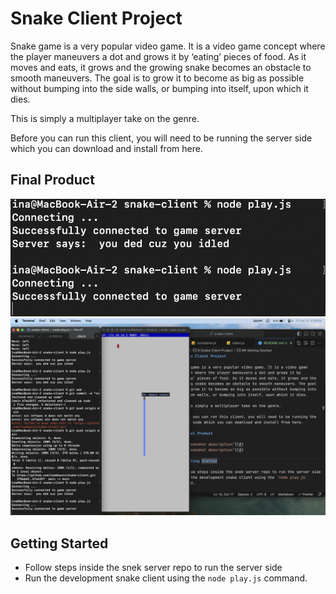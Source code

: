# Snake Client Project

Snake game is a very popular video game. It is a video game concept where the player maneuvers a dot and grows it by ‘eating’ pieces of food. As it moves and eats, it grows and the growing snake becomes an obstacle to smooth maneuvers. The goal is to grow it to become as big as possible without bumping into the side walls, or bumping into itself, upon which it dies.

This is simply a multiplayer take on the genre.

Before you can run this client, you will need to be running the server side which you can download and install from here.

## Final Product

!["Client Side Preview"](/client.png?raw=true)
!["Game Preview"](/server.png?raw=true)

## Getting Started

- Follow steps inside the snek server repo to run the server side
- Run the development snake client using the `node play.js` command.
